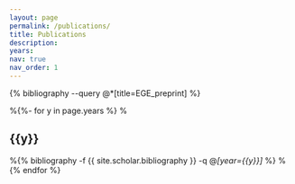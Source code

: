 ```yaml
---
layout: page
permalink: /publications/
title: Publications
description: 
years: 
nav: true
nav_order: 1
---
```

<!-- _pages/publications.md -->

<div class="Preprints">

{% bibliography --query @*[title=EGE_preprint] %}

%{%- for y in page.years %}
 % <h2 class="year">{{y}}</h2>
  %{% bibliography -f {{ site.scholar.bibliography }} -q @*[year={{y}}]* %}
%{% endfor %}

</div>

<div class="Publications">


</div>